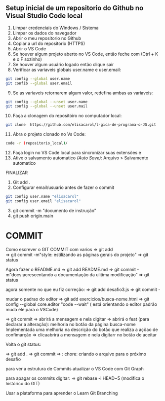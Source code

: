 ## Setup inicial de um repositorio do Github no Visual Studio Code local

1. Limpar credenciais do Windows / Sistema
2. Limpar os dados do navegador 
3. Abrir o meu repositorio no Github 
4. Copiar a url do repositorio (HTTPS)
5. Abrir o VS Code 
6. Se houver algum projeto aberto no VS Code,
então feche com (Ctrl + K e o F sozinho)
7. Se houver algum usuário logado então clique sair 
8. Verificar as variaveis globais user.name e user.email:
~~~bash
git config --global user.name
git confib --global user.email
~~~
9. Se as variaveis retornarem algum valor, redefina ambas as variaveis:
~~~bash
git config --global --unset user.name
git config --global --unset user.mail
~~~
10. Faça a clonagem do repositóiro no computador local:
~~~bash
git clone  https://github.com/elisacarol/l-gica-de-programa-o-JS.git
~~~
11. Abra o projeto clonado no Vs Code:
~~~bash
code -r (repositorio_local)/
~~~
12. Faça login no VS Code local para sincronizar suas extensões e 
13. Ative o salvamento automatico _(Auto Save)_: Arquivo > Salvamento automatico

FINALIZAR 
1. Git add .
2. Configurar email/usuario antes de fazer o commit
~~~bash
git config user.name "elisacarol"
git config user.email "elisacarol"
~~~
3. git commit -m "documento de instrução"
4. git push origin.main

# COMMIT 

Como escrever o GIT COMMIT com varios
=> git add  
=> git commit -m"style: estilizando as páginas gerais do projeto"
=> git status

Agora fazer o README.md
=> git add README.md
=> git commit -m"docs:acrescentando a documentação da ulitima modificação"
=> git status

agora somente no que eu fiz correção:
=> git add desafio3.js
=> git commit -

mudar o padrao do editor 
=> git add exercicios/busca-nome.html
=> git config --global core.editor "code --wait" ( está orientando o editor padrão muda ele para o VSCode)

=> git commit
=> abrirá a mensagem e nela digitar => abrirá o feat (para declarar a alteração): melhoria no botão da página busca-nome
    Implementada uma melhoria na descrição do botão que realiza a açõao de confimarção 
=> clicaabrirá a mensagem e nela digitarr no botão de aceitar

Volta o git status:

=> git add .
=> git commit => : chore: criando o arquivo para o próximo desafio

para ver a estrutura de Commits atualizar o VS Code com Git Graph

para apagar os commits digitar:
=> git rebase -i HEAD~5 (modifica o histórico do GIT)

Usar a plataforma para aprender o Learn Git Branching
